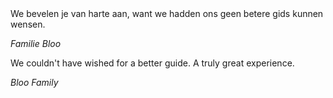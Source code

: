 <div lang="nl">
We bevelen je van harte aan, want we hadden ons geen betere gids kunnen wensen.

*Familie Bloo*
</div>

<div lang="en">
We couldn't have wished for a better guide. A truly great experience.

*Bloo Family*
</div>
